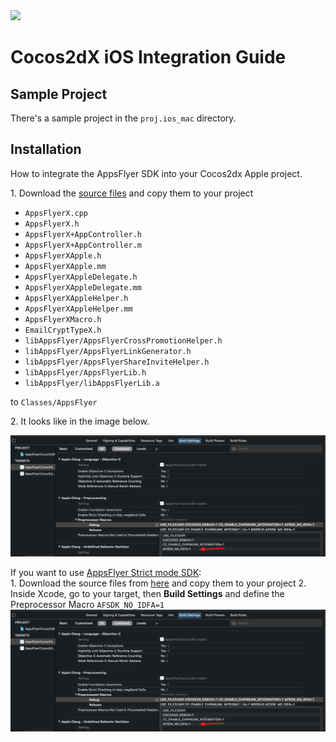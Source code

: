 <img src="https://www.appsflyer.com/wp-content/uploads/2016/11/logo-1.svg"  width="200">

# Cocos2dX iOS Integration Guide

## Sample Project

There's a sample project in the `proj.ios_mac` directory.



## Installation

How to integrate the AppsFlyer SDK into your Cocos2dx Apple project.

1\. Download the [source files](https://github.com/AppsFlyerSDK/AppsFlyerCocos2dX/tree/master/Classes/AppsFlyer) and copy them to your project

 - `AppsFlyerX.cpp`
 - `AppsFlyerX.h`
 - `AppsFlyerX+AppController.h`
 - `AppsFlyerX+AppController.m`
 - `AppsFlyerXApple.h`
 - `AppsFlyerXApple.mm`
 - `AppsFlyerXAppleDelegate.h`
 - `AppsFlyerXAppleDelegate.mm`
 - `AppsFlyerXAppleHelper.h`
 - `AppsFlyerXAppleHelper.mm`
 - `AppsFlyerXMacro.h`
 - `EmailCryptTypeX.h`
 - `libAppsFlyer/AppsFlyerCrossPromotionHelper.h`
 - `libAppsFlyer/AppsFlyerLinkGenerator.h`
 - `libAppsFlyer/AppsFlyerShareInviteHelper.h`
 - `libAppsFlyer/AppsFlyerLib.h`
 - `libAppsFlyer/libAppsFlyerLib.a`

to `Classes/AppsFlyer`


2\. It looks like in the image below.

![add-iOS-files](https://github.com/AppsFlyerSDK/AppsFlyerCocos2dX/blob/development/Resources/preprocessor_macro.png?raw=true)

If you want to use [AppsFlyer Strict mode SDK](https://support.appsflyer.com/hc/en-us/articles/207032066-iOS-SDK-V6-X-integration-guide-for-developers#integration-strict-mode-sdk): <br>
1\. Download the source files from [here](https://github.com/AppsFlyerSDK/AppsFlyerCocos2dX/tree/master/Classes/Strict/AppsFlyer) and copy them to your project
2\. Inside Xcode, go to your target, then **Build Settings** and define the Preprocessor Macro `AFSDK_NO_IDFA=1` <br>
![preprocessor_macro](https://github.com/AppsFlyerSDK/AppsFlyerCocos2dX/blob/development/Resources/preprocessor_macro.png?raw=true)

